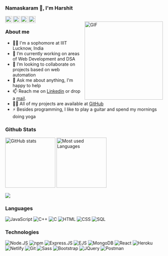 ### Namaskaram 🙏, I'm Harshit
<a href="https://www.linkedin.com/in/harshitg00">
  <img align="left" alt="Harshit Gupta | LinkedIN" width="22px" src="https://cdn.jsdelivr.net/npm/simple-icons@v3/icons/linkedin.svg" />
</a>
<a href="https://twitter.com/Harshitg_">
  <img align="left" alt="Harshit Gupta | Twitter" width="22px" src="https://cdn.jsdelivr.net/npm/simple-icons@v3/icons/twitter.svg" />
</a>
<a href="https://www.instagram.com/_harshit_g">
  <img align="left" alt="Harshit Gupta | Instagram" width="22px" src="https://cdn.jsdelivr.net/npm/simple-icons@v3/icons/instagram.svg" />
</a>
<a href="https://mail.google.com/mail/?view=cm&fs=1&tf=1&to=harshitg0202@gmail.com">
  <img align="left" alt="Harshit Gupta | Mail" width="22px" src="https://cdn.jsdelivr.net/npm/simple-icons@3.13.0/icons/gmail.svg" />
</a>
<br>
  <img height=250 align="right" src="https://cdn.dribbble.com/users/3414434/screenshots/14616859/media/94814b2e5bcd1dd9f926bdd0d98eda5c.gif" alt="GIF" />

### About me
- 🙋‍♂️ I'm a sophomore at IIIT Lucknow, India
- 🔭 I’m currently working on areas of Web Development and DSA
- 👯 I’m looking to collaborate on projects based on web automation
- 💬 Ask me about anything, I'm happy to help
- 📫 Reach me on [Linkedin](https://www.linkedin.com/in/harshitg00) or drop a [mail](https://mail.google.com/mail/?view=cm&fs=1&tf=1&to=harshitg0202@gmail.com).
- 👨‍💻 All of my projects are available at [GitHub](https://github.com/harshitg00?tab=repositories)
- ⚡ Besides programming, I like to play a guitar and spend my mornings doing yoga

### Github Stats

<p align="left">
    <img src="https://github-readme-stats.vercel.app/api?username=harshitg00&show_icons=true&count_private=true&hide_title=true&include_all_commits=true&theme=react" alt="GitHub stats"  height="160px"/>
    <img src="https://github-readme-stats.vercel.app/api/top-langs/?username=harshitg00&layout=compact&langs_count=7&theme=react" alt="Most used Languages" height="160px" />
</p>

<!-- ### Visitor Count
![Visitor Count](https://profile-counter.glitch.me/harshitg00/count.svg) -->
![](https://komarev.com/ghpvc/?username=harshitg00&color=brightgreen&style=flat)


<!-- [![Readme Card](https://github-readme-stats.vercel.app/api/pin/?username=harshitg00&repo=teamforhack)](https://github.com/harshitg00/github-readme-stats) -->

### Languages

![JavaScript](https://img.shields.io/badge/-JavaScript-000?&logo=JavaScript)
![C++](https://img.shields.io/badge/-C++-000?&logo=c%2b%2b&logoColor=00599C)
![C](https://img.shields.io/badge/-C-000?&logo=C)
![HTML](https://img.shields.io/badge/-HTML5-000?&logo=html5)
![CSS](https://img.shields.io/badge/-CSS3-000?&logo=css3)
![SQL](https://img.shields.io/badge/-SQL-000?&logo=MySQL)

### Technologies
![Node.JS](https://img.shields.io/badge/Node.js-000?&logo=node.js)
![npm](https://img.shields.io/badge/npm-000?&logo=npm)
![Express.JS](https://img.shields.io/badge/Express.js-000000?&logo=express)
![EJS](https://img.shields.io/badge/EJS-000?&logo=ejs)
![MongoDB](https://img.shields.io/badge/MongoDB-000?&logo=mongodb)
![React](https://img.shields.io/badge/React-000?&logo=react)
![Heroku](https://img.shields.io/badge/Heroku-000?&logo=heroku)
![Netlify](https://img.shields.io/badge/Netlify-000?&logo=netlify)
![Git](https://img.shields.io/badge/Git-000?&logo=git)
![Sass](https://img.shields.io/badge/Sass-000?&logo=sass)
![Bootstrap](https://img.shields.io/badge/Bootstrap-000?&logo=bootstrap)
![JQuery](https://img.shields.io/badge/JQuery-000?&logo=jquery)
![Postman](https://img.shields.io/badge/Postman-000?&logo=postman)
